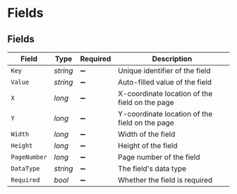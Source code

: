 # Fields


## Fields

| Field                                          | Type                                           | Required                                       | Description                                    |
| ---------------------------------------------- | ---------------------------------------------- | ---------------------------------------------- | ---------------------------------------------- |
| `Key`                                          | *string*                                       | :heavy_minus_sign:                             | Unique identifier of the field                 |
| `Value`                                        | *string*                                       | :heavy_minus_sign:                             | Auto-filled value of the field                 |
| `X`                                            | *long*                                         | :heavy_minus_sign:                             | X-coordinate location of the field on the page |
| `Y`                                            | *long*                                         | :heavy_minus_sign:                             | Y-coordinate location of the field on the page |
| `Width`                                        | *long*                                         | :heavy_minus_sign:                             | Width of the field                             |
| `Height`                                       | *long*                                         | :heavy_minus_sign:                             | Height of the field                            |
| `PageNumber`                                   | *long*                                         | :heavy_minus_sign:                             | Page number of the field                       |
| `DataType`                                     | *string*                                       | :heavy_minus_sign:                             | The field's data type                          |
| `Required`                                     | *bool*                                         | :heavy_minus_sign:                             | Whether the field is required                  |